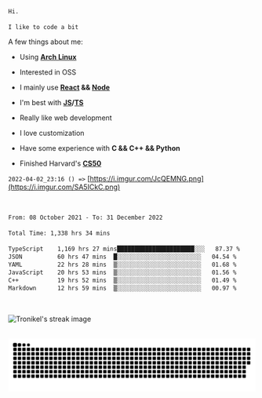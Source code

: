 ```
Hi.

I like to code a bit
```

A few things about me:

-   Using **[Arch Linux](https://archlinux.org/)**

-   Interested in OSS

-   I mainly use **[React](https://reactjs.org/) && [Node](https://nodejs.org/en/)**

-   I'm best with **[JS](https://www.javascript.com/)/[TS](https://www.typescriptlang.org/)**

-   Really like web development

-   I love customization

-   Have some experience with **C && C++ && Python**

-   Finished Harvard's **[CS50](https://cs50.harvard.edu)**

`2022-04-02_23:16 () =>` [https://i.imgur.com/JcQEMNG.png](https://i.imgur.com/SA5ICkC.png)

<br>

<!--START_SECTION:waka-->

```text
From: 08 October 2021 - To: 31 December 2022

Total Time: 1,338 hrs 34 mins

TypeScript    1,169 hrs 27 mins██████████████████████░░░   87.37 %
JSON          60 hrs 47 mins  █░░░░░░░░░░░░░░░░░░░░░░░░   04.54 %
YAML          22 hrs 28 mins  ▒░░░░░░░░░░░░░░░░░░░░░░░░   01.68 %
JavaScript    20 hrs 53 mins  ▒░░░░░░░░░░░░░░░░░░░░░░░░   01.56 %
C++           19 hrs 52 mins  ▒░░░░░░░░░░░░░░░░░░░░░░░░   01.49 %
Markdown      12 hrs 59 mins  ▒░░░░░░░░░░░░░░░░░░░░░░░░   00.97 %
```

<!--END_SECTION:waka-->

<br>

<p><img align="center" src="https://github-readme-streak-stats.herokuapp.com/?user=Tronikelis&theme=dark" alt="Tronikel's streak image" /></p>

<br>

<img title="" src="https://raw.githubusercontent.com/Tronikelis/Tronikelis/output/github-contribution-grid-snake.svg" alt="very cool snake thingey" data-align="left">
